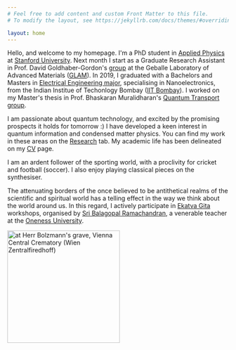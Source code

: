 ```yaml
---
# Feel free to add content and custom Front Matter to this file.
# To modify the layout, see https://jekyllrb.com/docs/themes/#overriding-theme-defaults

layout: home
---
```


Hello, and welcome to my homepage. I'm a PhD student in [Applied Physics](http://appliedphysics.stanford.edu) at [Stanford University](http://stanford.edu). Next month I start as a Graduate Research Assistant in Prof. David Goldhaber-Gordon's [group](http://ggg.stanford.edu) at the Geballe Laboratory of Advanced Materials ([GLAM](http://glam.stanford.edu)). In 2019, I graduated with a Bachelors and Masters in [Electrical Engineering major](http://www.ee.iitb.ac.in/), specialising in Nanoelectronics, from the Indian Institue of Techonlogy Bombay ([IIT Bombay](http://iitb.ac.in)). I worked on my Master's thesis in Prof. Bhaskaran Muralidharan's [Quantum Transport group](http://www.ee.iitb.ac.in/bmwebpage).  

I am passionate about quantum technology, and excited by the promising prospects it holds for tomorrow :)  I have developed a keen interest in quantum information and condensed matter physics. You can find my work in these areas on the [Research](http://praveen5.github.io/research/) tab. My academic life has been delineated on my [CV](http://praveen5.github.io/resume/) page. 

I am an ardent follower of the sporting world, with a proclivity for cricket and football (soccer). I also enjoy playing classical pieces on the synthesiser. 

The attenuating borders of the once believed to be antithetical realms of the scientific and spiritual world has a telling effect in the way we think about the world around us. In this regard, I actively participate in [Ekatva Gita](http://songofoneness.com/objective-and-structure/) workshops, organised by [Sri Balagopal Ramachandran](https://www.linkedin.com/in/balagopal-ramachandran-5a42262/), a venerable teacher at the [Oneness University](http://onenessuniversity.org/).  


<img src="/me.png" ALIGN = "CENTRE" width="256" title="at Herr Bolzmann's grave, Vienna Central Crematory (Wien Zentralfiredhoff)">
